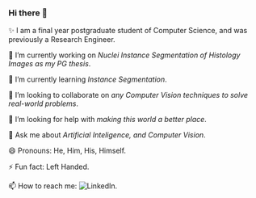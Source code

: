 ### Hi there 👋

✨ I am a final year postgraduate student of Computer Science, and was previously a Research Engineer.

🔭 I’m currently working on _Nuclei Instance Segmentation of Histology Images as my PG thesis_.

🌱 I’m currently learning _Instance Segmentation_.

👯 I’m looking to collaborate on _any Computer Vision techniques to solve real-world problems_.

🤔 I’m looking for help with _making this world a better place_.

💬 Ask me about _Artificial Inteligence, and Computer Vision_.

😄 Pronouns: He, Him, His, Himself.

⚡ Fun fact: Left Handed.

📫 How to reach me: ![LinkedIn](linkedin.com/in/zeeshan-ali-panhwar).
